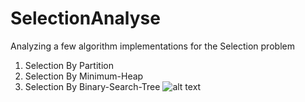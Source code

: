 # SelectionAnalyse
Analyzing a few algorithm implementations for the Selection problem
1. Selection By Partition
2. Selection By Minimum-Heap
3. Selection By Binary-Search-Tree
![alt text](https://user-images.githubusercontent.com/58363976/110948443-0636b800-834a-11eb-9ef4-2e17ea4f1367.jpg?raw=true)

